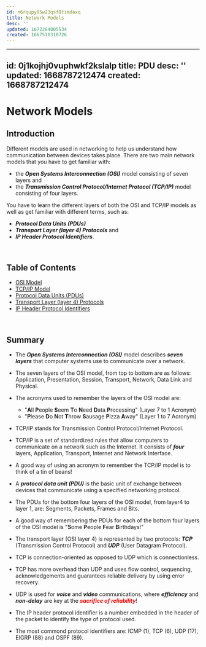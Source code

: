 ```yaml
---
id: n6rqupy85w23qsf8timdaxq
title: Network Models
desc: ''
updated: 1672264005534
created: 1667510310726
---
```



---
id: 0j1kojhj0vuphwkf2kslalp
title: PDU
desc: ''
updated: 1668787212474
created: 1668787212474
---


<link href="style.css" rel="stylesheet"></link> 

# Network Models


<div class="intro">

## Introduction

Different models are used in networking to help us understand how communication between devices takes place. There are two main network models that you have to get familiar with: 
- the ***Open Systems Interconnection (OSI)*** model consisting of seven layers and 
- the  ***Transmission Control Protocol/Internet Protocol (TCP/IP)*** model consisting of four layers.

You have to learn the different layers of both the OSI and TCP/IP models as well as get familiar with different terms, such as: 
- ***Protocol Data Units (PDUs)***
- ***Transport Layer (layer 4) Protocols*** and 
- ***IP Header Protocol Identifiers***.

</div>

<br>

<div class="toc">

## Table of Contents

- [OSI Model](CCENT.Network%20Fundamentals.Network%20Models.OSI.md)  
- [TCP/IP Model](CCENT.Network%20Fundamentals.Network%20Models.TCPIP.md)
- [Protocol Data Units (PDUs)](CCENT.Network%20Fundamentals.Network%20Models.PDU.md)
- [Transport Layer (layer 4) Protocols](CCENT.Network%20Fundamentals.Network%20Models.TLProtocols.md)
- [IP Header Protocol Identifiers](CCENT.Network%20Fundamentals.Network%20Models.IPHeaders.md)

</div>

<br>

<div class="summary">

## Summary



- The ***Open Systems Interconnection (OSI)*** model describes ***seven layers*** that computer systems use to communicate over a network.
- The seven layers of the OSI model, from top to bottom are as follows: Application, Presentation, Session, Transport, Network, Data Link and Physical. 
- The acronyms used to remember the layers of the OSI model are:
  - "**A**ll **P**eople **S**eem **T**o **N**eed **D**ata **P**rocessing"
(Layer 7 to 1 Acronym) 
  - "**P**lease **D**o **N**ot **T**hrow **S**ausage **P**izza **A**way"
(Layer 1 to 7 Acronym)
- TCP/IP stands for Transmission Control Protocol/Internet Protocol.
- TCP/IP is a set of standardized rules that allow computers to communicate on a network such as the Internet. It consists of ***four*** layers, Application, Transport, Internet and Network Interface.
- A good way of using an acronym to remember the TCP/IP model is to think of a tin of beans!
- A ***protocol data unit (PDU)*** is the basic unit of exchange between devices that communicate using a specified networking protocol.
- The PDUs for the bottom four layers of the OSI model, from layer4 to layer 1, are: Segments, Packets, Frames and Bits.
- A good way of remembering the PDUs for each of the bottom four layers of the OSI model is "**S**ome **P**eople **F**ear **B**irthdays!"
- The transport layer (OSI layer 4) is represented by two protocols: ***TCP*** (Transmission Control Protocol) and ***UDP*** (User Datagram Protocol). 
- TCP is connection-oriented as opposed to UDP which is connectionless.
- TCP has more overhead than UDP and uses flow control, sequencing,  acknowledgements and guarantees reliable delivery by using error recovery.
- UDP is used for ***voice*** and ***video*** communications, where  ***efficiency*** and ***non-delay*** are key at the 
<font color="red">***sacrifice of reliability***</font>! 

- The IP header protocol identifier is a number embedded in the header of the packet to identify the type of protocol used.
- The most commond protocol identifiers are: ICMP (1), TCP (6), UDP (17),  EIGRP (88) and OSPF (89).
<br>



</div>

